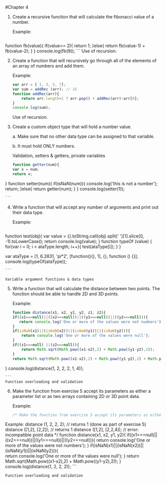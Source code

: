 #Chapter 4

1. Create a recursive function that will calculate the fibonacci value of a number. 

    Example: 
    ```javascript
function fb(value){
	if(value<=  2){
		return 1;
	}else{
		return fb(value-1) + fb(value-2);
	}
}
console.log(fb(9));
    ```
    Use of recursion. 

2. Create a function that will recursively go through all of the elements of an array of numbers and add them. 

    Example: 
    ```javascript
	var arr = [ 1, 3, 5, 7]; 
	var sum = addRec (arr); // 16 
	function addRec(arr){
		return arr.length>1 ? arr.pop() + addRec(arr):arr[0];
	}
	console.log(sum);
    ```
    Use of recursion. 

3. Create a custom object type that will hold a number value.  

    a. Make sure that no other data type can be assigned to that variable.  
    
    b. It must hold ONLY numbers.  
    
    Validation, setters & getters, private variables 
    ```javascript
    function getter(num){
	var x = num;
	return x;
}
function setter(num){
	if(isNaN(num)){
		console.log('this is not a number');
		return;
	}else{
		return getter(num);
	}
}
console.log(setter(1));

    
    ```

4. Write a function that will accept any number of arguments and print out their data type. 

    Example: 
    ```javascript
 function test(obj){
	var value = {}.toString.call(obj).split(' ')[1].slice(0, -1).toLowerCase();
	return console.log(value);
}
function typeOf (value) {
	for(var i = 0; i < ataType.length; i++){
		test(ataType[i]);
	}
}

var ataType = [1, 6.2831, 'pi*2', [function(){}, 1], {}, function () {}];
console.log(typeOf(ataType));

     
    ```
    
    Variable argument functions & data types 

5. Write a function that will calculate the distance between two points. The function should be able to handle 2D and 3D points. 

    Example: 
    ```javascript
    function distance(x1, x2, y1, y2, z1, z2){
	if((x1===null)||((x2===null))||((y1===null))||((y2===null))){
	   return console.log('One or more of the values were not numbers');
	}
	if(isNaN(x1)||(isNaN(x2))||(isNaN(y1))||(isNaN(y2))){	
		return console.log('One or more of the values were null');
	}
	if((z1===null) ||(z2===null)){
	    return Math.sqrt(Math.pow((x1-x2),2) + Math.pow((y1-y2),2));
	}   
	return Math.sqrt(Math.pow((x1-x2),2) + Math.pow((y1-y2),2) + Math.pow((z1-z2),2));
}
console.log(distance(1, 2, 2, 2, 1, 4));

    ```
    Function overloading and validation

6. Make the function from exercise 5 accept its parameters as either a parameter list or as two arrays containing 2D or 3D point data.  

    Example: 
    ```javascript
    /* Make the function from exercise 5 accept its parameters as either a parameter list or as two arrays containing 2D or 3D point data.
Example:
distance (1, 2, 2, 2); // returns 1 (done as part of exercise 5) distance ([1,2], [2,2]); // returns 1 
distance ([1,2], [2,2,4]); // error: incompatible point data 
*/
function distance(x1, x2, y1, y2){
	if((x1===null)||((x2===null))||((y1===null))||((y2===null))){
	   return console.log('One or more of the values were not numbers');
	}
	if(isNaN(x1)||(isNaN(x2))||(isNaN(y1))||(isNaN(y2))){   
	 return console.log('One or more of the values were null');
	}
	return Math.sqrt(Math.pow((x1-x2),2) + Math.pow((y1-y2),2));
}
console.log(distance(1, 2, 2, 2));
    ```
    
    Function overloading and validation 
